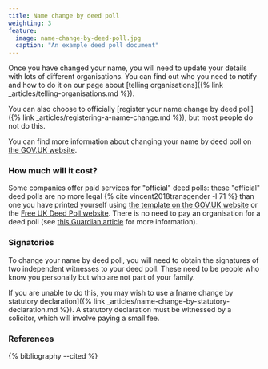 ```yaml
---
title: Name change by deed poll
weighting: 3
feature:
  image: name-change-by-deed-poll.jpg
  caption: "An example deed poll document"
---
```


Once you have changed your name, you will need to update your details with lots of different organisations. You can find out who you need to notify and how to do it on our page about [telling organisations]({% link _articles/telling-organisations.md %}).

You can also choose to officially [register your name change by deed poll]({% link _articles/registering-a-name-change.md %}), but most people do not do this.

You can find more information about changing your name by deed poll on [the GOV.UK website](https://www.gov.uk/change-name-deed-poll/overview).

### How much will it cost?

Some companies offer paid services for "official" deed polls: these "official" deed polls are no more legal {% cite vincent2018transgender -l 71 %} than one you have printed yourself using [the template on the GOV.UK website](https://www.gov.uk/change-name-deed-poll/make-an-adult-deed-poll) or the [Free UK Deed Poll website](https://freedeedpoll.org.uk/). There is no need to pay an organisation for a deed poll (see [this Guardian article](https://www.theguardian.com/money/2013/jun/29/deed-poll-websites-avoid) for more information).

### Signatories

To change your name by deed poll, you will need to obtain the signatures of two independent witnesses to your deed poll. These need to be people who know you personally but who are not part of your family. 

If you are unable to do this, you may wish to use a [name change by statutory declaration]({% link _articles/name-change-by-statutory-declaration.md %}). A statutory declaration must be witnessed by a solicitor, which will involve paying a small fee.

### References

{% bibliography --cited %}